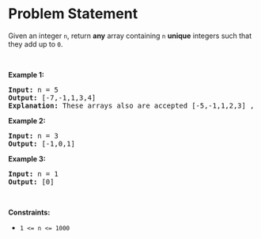 # Problem Statement

<p>Given an integer <code>n</code>, return <strong>any</strong> array containing <code>n</code> <strong>unique</strong> integers such that they add up to <code>0</code>.</p>

<p>&nbsp;</p>
<p><strong>Example 1:</strong></p>

<pre>
<strong>Input:</strong> n = 5
<strong>Output:</strong> [-7,-1,1,3,4]
<strong>Explanation:</strong> These arrays also are accepted [-5,-1,1,2,3] , [-3,-1,2,-2,4].
</pre>

<p><strong>Example 2:</strong></p>

<pre>
<strong>Input:</strong> n = 3
<strong>Output:</strong> [-1,0,1]
</pre>

<p><strong>Example 3:</strong></p>

<pre>
<strong>Input:</strong> n = 1
<strong>Output:</strong> [0]
</pre>

<p>&nbsp;</p>
<p><strong>Constraints:</strong></p>

<ul>
	<li><code>1 &lt;= n &lt;= 1000</code></li>
</ul>
